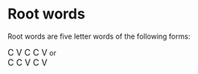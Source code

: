 # Root words

Root words are five letter words of the following forms:

<big>C V C C V</big> or  
<big>C C V C V</big>